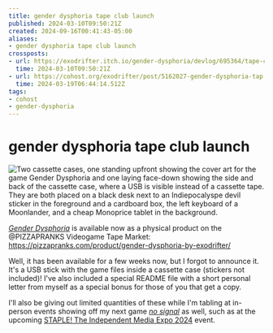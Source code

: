 ```yaml
---
title: gender dysphoria tape club launch
published: 2024-03-10T09:50:21Z
created: 2024-09-16T00:41:43-05:00
aliases:
- gender dysphoria tape club launch
crossposts:
- url: https://exodrifter.itch.io/gender-dysphoria/devlog/695364/tape-club-launch
  time: 2024-03-10T09:50:21Z
- url: https://cohost.org/exodrifter/post/5162027-gender-dysphoria-tap
  time: 2024-03-19T06:44:14.512Z
tags:
- cohost
- gender-dysphoria
---
```


# gender dysphoria tape club launch

![Two cassette cases, one standing upfront showing the cover art for the game Gender Dysphoria and one laying face-down showing the side and back of the cassette case, where a USB is visible instead of a cassette tape. They are both placed on a black desk next to an Indiepocalyspe devil sticker in the foreground and a cardboard box, the left keyboard of a Moonlander, and a cheap Monoprice tablet in the background.](20240319064414-tape.png)

_[Gender Dysphoria](../press-kits/gender-dysphoria/index.md)_ is available now as a physical product on the @PIZZAPRANKS Videogame Tape Market: https://pizzapranks.com/product/gender-dysphoria-by-exodrifter/

Well, it has been available for a few weeks now, but I forgot to announce it. It's a USB stick with the game files inside a cassette case (stickers not included)! I've also included a special README file with a short personal letter from myself as a special bonus for those of you that get a copy.

I'll also be giving out limited quantities of these while I'm tabling at in-person events showing off my next game _[no signal](../press-kits/no-signal/index.md)_ as well, such as at the upcoming [STAPLE! The Independent Media Expo 2024](https://www.eventbrite.com/e/staple-the-independent-media-expo-2024-tickets-813467231387) event.
